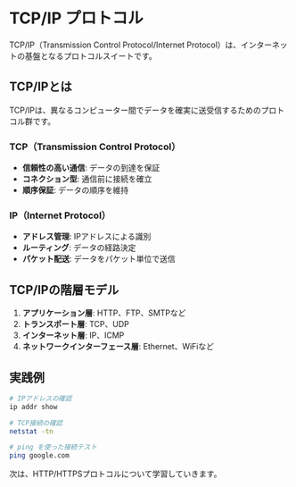 # TCP/IP プロトコル

TCP/IP（Transmission Control Protocol/Internet Protocol）は、インターネットの基盤となるプロトコルスイートです。

## TCP/IPとは

TCP/IPは、異なるコンピューター間でデータを確実に送受信するためのプロトコル群です。

### TCP（Transmission Control Protocol）

- **信頼性の高い通信**: データの到達を保証
- **コネクション型**: 通信前に接続を確立
- **順序保証**: データの順序を維持

### IP（Internet Protocol）

- **アドレス管理**: IPアドレスによる識別
- **ルーティング**: データの経路決定
- **パケット配送**: データをパケット単位で送信

## TCP/IPの階層モデル

1. **アプリケーション層**: HTTP、FTP、SMTPなど
2. **トランスポート層**: TCP、UDP
3. **インターネット層**: IP、ICMP
4. **ネットワークインターフェース層**: Ethernet、WiFiなど

## 実践例

```bash
# IPアドレスの確認
ip addr show

# TCP接続の確認
netstat -tn

# ping を使った接続テスト
ping google.com
```

次は、HTTP/HTTPSプロトコルについて学習していきます。